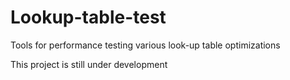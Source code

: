 Lookup-table-test
=================

Tools for performance testing various look-up table optimizations

This project is still under development
